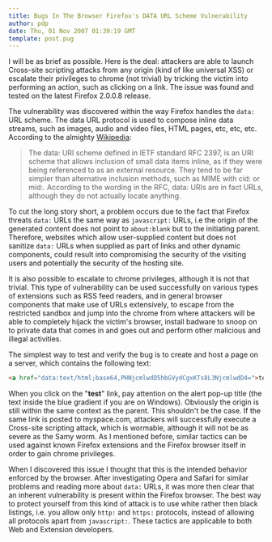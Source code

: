 ```yaml
---
title: Bugs In The Browser Firefox's DATA URL Scheme Vulnerability
author: pdp
date: Thu, 01 Nov 2007 01:39:19 GMT
template: post.pug
---
```


I will be as brief as possible. Here is the deal: attackers are able to launch Cross-site scripting attacks from any origin (kind of like universal XSS) or escalate their privileges to chrome (not trivial) by tricking the victim into performing an action, such as clicking on a link. The issue was found and tested on the latest Firefox 2.0.0.8 release.

The vulnerability was discovered within the way Firefox handles the `data:` URL scheme. The data URL protocol is used to compose inline data streams, such as images, audio and video files, HTML pages, etc, etc, etc. According to the almighty [Wikipedia](http://en.wikipedia.org/wiki/Data:_URI_scheme):

> The data: URI scheme defined in IETF standard RFC 2397, is an URI scheme that allows inclusion of small data items inline, as if they were being referenced to as an external resource. They tend to be far simpler than alternative inclusion methods, such as MIME with cid: or mid:. According to the wording in the RFC, data: URIs are in fact URLs, although they do not actually locate anything.

To cut the long story short, a problem occurs due to the fact that Firefox threats `data:` URLs the same way as `javascript:` URLs, i.e the origin of the generated content does not point to `about:blank` but to the initiating parent. Therefore, websites which allow user-supplied content but does not sanitize `data:` URLs when supplied as part of links and other dynamic components, could result into compromising the security of the visiting users and potentially the security of the hosting site.

It is also possible to escalate to chrome privileges, although it is not that trivial. This type of vulnerability can be used successfully on various types of extensions such as RSS feed readers, and in general browser components that make use of URLs extensively, to escape from the restricted sandbox and jump into the chrome from where attackers will be able to completely hijack the victim's browser, install badware to snoop on to private data that comes in and goes out and perform other malicious and illegal activities.

The simplest way to test and verify the bug is to create and host a page on a server, which contains the following text:

```html
<a href="data:text/html;base64,PHNjcmlwdD5hbGVydCgxKTs8L3NjcmlwdD4=">test</a>
```

When you click on the "**test**" link, pay attention on the alert pop-up title (the text inside the blue gradient if you are on Windows). Obviously the origin is still within the same context as the parent. This shouldn't be the case. If the same link is posted to myspace.com, attackers will successfully execute a Cross-site scripting attack, which is wormable, although it will not be as severe as the Samy worm. As I mentioned before, similar tactics can be used against known Firefox extensions and the Firefox browser itself in order to gain chrome privileges.

When I discovered this issue I thought that this is the intended behavior enforced by the browser. After investigating Opera and Safari for similar problems and reading more about `data:` URLs, it was more then clear that an inherent vulnerability is present within the Firefox browser. The best way to protect yourself from this kind of attack is to use white rather then black listings, i.e. you allow only `http:` and `https:` protocols, instead of allowing all protocols apart from `javascript:`. These tactics are applicable to both Web and Extension developers.
